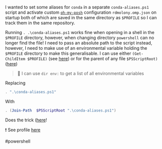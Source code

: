I wanted to set some aliases for `conda` in a separate `conda-aliases.ps1` script and activate custom [`oh-my-posh`](https://github.com/JanDeDobbeleer/oh-my-posh) configuration `rdmolony.omp.json` on startup both of which are saved in the same directory as `$PROFILE` so I can track them in the same repository.

Running `. .\conda-aliases.ps1` works fine when opening in a shell in the `$PROFILE` directory, however, when changing directory `powershell` can no longer find the file!  I need to pass an absolute path to the script instead, however, I need to make use of an environmental variable holding the `$PROFILE` directory to make this generalisable.  I can use either `(Get-ChildItem $PROFILE)` (see [here](https://www.sean-lloyd.com/post/get-path-relative-script-location-powershell/)) or for the parent of any file `$PSScriptRoot)` ([here](https://thinkpowershell.com/add-script-flexibility-relative-file-paths/))

> :book: I can use `dir env:` to get a list of all environmental variables

Replacing

```powershell
. ".\conda-aliases.ps1"
```

With

```powershell
. (Join-Path  $PSScriptRoot ".\conda-aliases.ps1")
```

Does the trick ([here](https://stackoverflow.com/questions/13783759/concatenate-network-path-variable)!

:exclamation: See profile [here](https://github.com/rdmolony/dotfiles-windows)

#powershell
